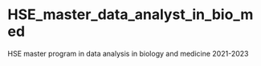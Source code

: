 # HSE_master_data_analyst_in_bio_med
HSE master program in data analysis in biology and medicine 2021-2023
